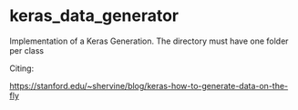 # keras_data_generator
Implementation of a Keras Generation. The directory must have one folder per class

Citing:

https://stanford.edu/~shervine/blog/keras-how-to-generate-data-on-the-fly
